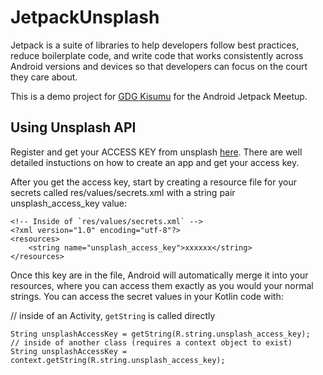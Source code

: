 # JetpackUnsplash
Jetpack is a suite of libraries to help developers follow best practices, reduce boilerplate code, and write code that works consistently across Android versions and devices so that developers can focus on the court they care about.

This is a demo project for [GDG Kisumu](https://twitter.com/gdg_kisumu) for the Android Jetpack Meetup.


## Using Unsplash API

Register and get your ACCESS KEY from unsplash [here](https://unsplash.com/developers). There are well detailed instuctions on how to create an app and get your access key.

After you get the access key, start by creating a resource file for your secrets called res/values/secrets.xml with a string pair unsplash_access_key value:
```
<!-- Inside of `res/values/secrets.xml` -->
<?xml version="1.0" encoding="utf-8"?>
<resources>
    <string name="unsplash_access_key">xxxxxx</string>
</resources>
```
Once this key are in the file, Android will automatically merge it into your resources, where you can access them exactly as you would your normal strings. You can access the secret values in your Kotlin code with:

// inside of an Activity, `getString` is called directly
```
String unsplashAccessKey = getString(R.string.unsplash_access_key);
// inside of another class (requires a context object to exist)
String unsplashAccessKey = context.getString(R.string.unsplash_access_key);
```
